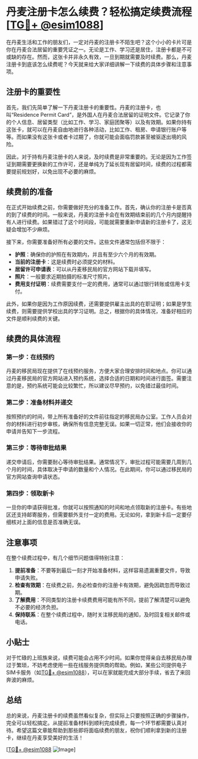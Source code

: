 # 丹麦注册卡怎么续费？轻松搞定续费流程[[TG💪+ @esim1088](https://t.me/s/esim1088)]

在丹麦生活和工作的朋友们，一定对丹麦的注册卡不陌生吧？这个小小的卡片可是你在丹麦合法居留的重要凭证之一。无论是工作、学习还是居住，注册卡都是不可或缺的存在。然而，这张卡并非永久有效，一旦到期就需要及时续费。那么，丹麦注册卡到底该怎么续费呢？今天就来给大家详细讲解一下续费的具体步骤和注意事项。

## 注册卡的重要性

首先，我们先简单了解一下丹麦注册卡的重要性。丹麦的注册卡，也叫“Residence Permit Card”，是外国人在丹麦合法居留的证明文件。它记录了你的个人信息、居留类型（比如工作、学习、家庭团聚等）以及有效期。如果你持有这张卡，就可以在丹麦自由地进行各种活动，比如工作、租房、申请银行账户等等。而如果没有这张卡或者卡过期了，你就可能会面临罚款甚至被驱逐出境的风险。

因此，对于持有丹麦注册卡的人来说，及时续费是非常重要的。无论是因为工作签证到期需要更换新的工作许可，还是单纯为了延长现有居留时间，续费的过程都需要提前规划好，以免出现不必要的麻烦。

## 续费前的准备

在正式开始续费之前，你需要做好充分的准备工作。首先，确认你的注册卡是否真的到了续费的时间。一般来说，丹麦的注册卡会在有效期结束前的几个月内提醒持有人进行续费。如果错过了这个时间段，可能就需要重新申请新的注册卡了，这无疑会增加不少麻烦。

接下来，你需要准备好所有必要的文件。这些文件通常包括但不限于：

- **护照**：确保你的护照在有效期内，并且有至少六个月的有效期。
- **当前的注册卡**：这是续费时必须提交的材料。
- **居留许可申请表**：可以从丹麦移民局的官方网站下载并填写。
- **照片**：一般要求近期拍摄的标准尺寸照片。
- **费用支付证明**：续费需要支付一定的费用，通常可以通过银行转账或信用卡支付。

此外，如果你是因为工作原因续费，还需要提供雇主出具的在职证明；如果是学生续费，则需要提供学校出具的学习证明。总之，根据你的具体情况，准备好相应的文件是顺利续费的关键。

## 续费的具体流程

### 第一步：在线预约

丹麦的移民局现在提供了在线预约服务，方便大家合理安排时间和地点。你可以通过丹麦移民局的官方网站进入预约系统，选择合适的日期和时间进行面签。需要注意的是，预约系统可能会比较繁忙，所以建议尽早预约，以免错过最佳时间。

### 第二步：准备材料并递交

按照预约的时间，带上所有准备好的文件前往指定的移民局办公室。工作人员会对你的材料进行初步审核，确保所有信息完整无误。如果一切正常，他们会接收你的申请并告知下一步流程。

### 第三步：等待审批结果

递交申请后，你需要耐心等待审批结果。通常情况下，审批过程可能需要几周到几个月的时间，具体取决于申请的数量和个人情况。在此期间，你可以通过移民局的官方网站查询申请状态。

### 第四步：领取新卡

一旦你的申请获得批准，你就可以按照通知的时间和地点领取新的注册卡。有些地区还支持邮寄服务，但需要额外支付一定的费用。无论如何，拿到新卡后一定要仔细核对上面的信息是否准确无误。

## 注意事项

在整个续费过程中，有几个细节问题值得特别注意：

1. **提前准备**：不要等到最后一刻才开始准备材料，这样容易遗漏重要文件，导致申请失败。
2. **检查有效期**：在续费之前，务必检查你的注册卡有效期，避免因疏忽而导致过期。
3. **了解费用**：不同类型的注册卡续费费用可能有所不同，提前了解清楚可以避免不必要的经济负担。
4. **保持联系**：在整个续费过程中，随时关注移民局的通知，及时回复相关邮件或电话。

## 小贴士

对于忙碌的上班族来说，续费可能会占用不少时间。如果你觉得亲自去移民局办理过于繁琐，不妨考虑使用一些在线服务提供商的帮助。例如，某些公司提供电子SIM卡服务（如[TG💪+ @esim1088](https://t.me/s/esim1088)），可以在家就能完成大部分手续，省去了来回奔波的麻烦。

## 总结

总的来说，丹麦注册卡的续费虽然看似复杂，但实际上只要按照正确的步骤操作，完全可以轻松搞定。从提前准备材料到顺利完成续费，每一个环节都需要认真对待。希望这篇文章能帮助到那些即将面临续费的朋友，祝你们顺利拿到新的注册卡，继续在丹麦享受美好的生活！

[[TG💪+ @esim1088](https://t.me/s/esim1088) ![Image](https://i.postimg.cc/4NQfJmqS/Snipaste-2025-05-13-00-14-12.png)]